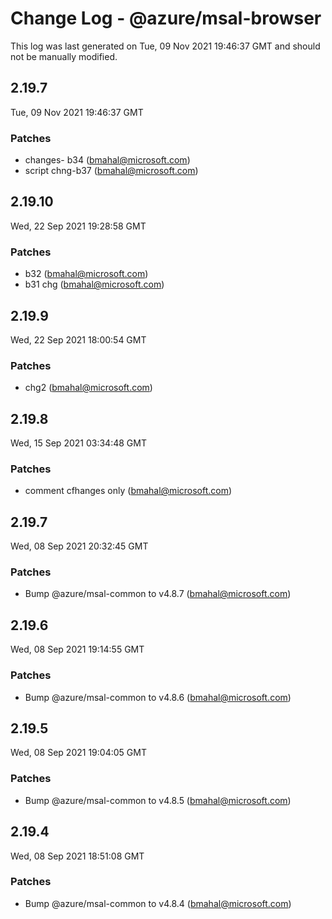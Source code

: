 # Change Log - @azure/msal-browser

This log was last generated on Tue, 09 Nov 2021 19:46:37 GMT and should not be manually modified.

<!-- Start content -->

## 2.19.7

Tue, 09 Nov 2021 19:46:37 GMT

### Patches

- changes- b34 (bmahal@microsoft.com)
- script chng-b37 (bmahal@microsoft.com)

## 2.19.10

Wed, 22 Sep 2021 19:28:58 GMT

### Patches

- b32 (bmahal@microsoft.com)
- b31 chg (bmahal@microsoft.com)

## 2.19.9

Wed, 22 Sep 2021 18:00:54 GMT

### Patches

- chg2   (bmahal@microsoft.com)

## 2.19.8

Wed, 15 Sep 2021 03:34:48 GMT

### Patches

- comment cfhanges only  (bmahal@microsoft.com)

## 2.19.7

Wed, 08 Sep 2021 20:32:45 GMT

### Patches

- Bump @azure/msal-common to v4.8.7 (bmahal@microsoft.com)

## 2.19.6

Wed, 08 Sep 2021 19:14:55 GMT

### Patches

- Bump @azure/msal-common to v4.8.6 (bmahal@microsoft.com)

## 2.19.5

Wed, 08 Sep 2021 19:04:05 GMT

### Patches

- Bump @azure/msal-common to v4.8.5 (bmahal@microsoft.com)

## 2.19.4

Wed, 08 Sep 2021 18:51:08 GMT

### Patches

- Bump @azure/msal-common to v4.8.4 (bmahal@microsoft.com)
